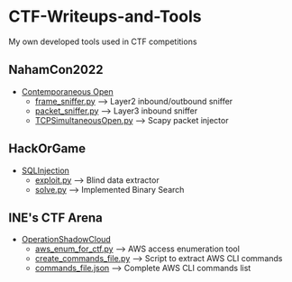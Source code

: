 # CTF-Writeups-and-Tools
My own developed tools used in CTF competitions

## NahamCon2022
- [Contemporaneous Open](https://github.com/stevenvegar/CTF-Writeups-and-Tools/tree/main/NahamCon22/ContemporaneousOpen)
   - [frame_sniffer.py](https://github.com/stevenvegar/CTF-Writeups-and-Tools/blob/main/NahamCon22/ContemporaneousOpen/frame_sniffer.py)   --> Layer2 inbound/outbound sniffer
   - [packet_sniffer.py](https://github.com/stevenvegar/CTF-Writeups-and-Tools/blob/main/NahamCon22/ContemporaneousOpen/packet_sniffer.py)   --> Layer3 inbound sniffer
   - [TCPSimultaneousOpen.py](https://github.com/stevenvegar/CTF-Writeups-and-Tools/blob/main/NahamCon22/ContemporaneousOpen/TCPSimultaneousOpen.py)   --> Scapy packet injector

## HackOrGame
- [SQLInjection](https://github.com/stevenvegar/CTF-Writeups-and-Tools/tree/main/HackOrGame/SQLinjection)
   - [exploit.py](https://github.com/stevenvegar/CTF-Writeups-and-Tools/blob/main/HackOrGame/SQLinjection/exploit.py)   --> Blind data extractor
   - [solve.py](https://github.com/stevenvegar/CTF-Writeups-and-Tools/blob/main/HackOrGame/SQLinjection/solve.py)   --> Implemented Binary Search

## INE's CTF Arena
- [OperationShadowCloud](https://github.com/stevenvegar/CTF-Writeups-and-Tools/tree/main/INECTFArena/OperationShadowCloud)
   - [aws_enum_for_ctf.py](https://github.com/stevenvegar/CTF-Writeups-and-Tools/blob/main/INECTFArena/OperationShadowCloud/aws_enum_for_ctf.py)   --> AWS access enumeration tool
   - [create_commands_file.py](https://github.com/stevenvegar/CTF-Writeups-and-Tools/blob/main/INECTFArena/OperationShadowCloud/create_commands_file.py)   --> Script to extract AWS CLI commands
   - [commands_file.json](https://github.com/stevenvegar/CTF-Writeups-and-Tools/blob/main/INECTFArena/OperationShadowCloud/commands_file.json)   --> Complete AWS CLI commands list
